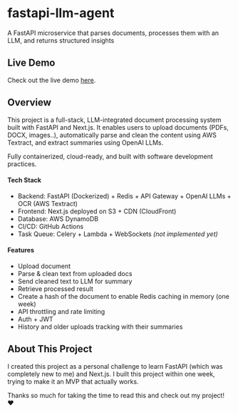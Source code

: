 # fastapi-llm-agent
A FastAPI microservice that parses documents, processes them with an LLM, and returns structured insights

## Live Demo

Check out the live demo [here](https://d31yw2qefd409z.cloudfront.net/).

## Overview

This project is a full-stack, LLM-integrated document processing system built with FastAPI and Next.js. It enables users to upload documents (PDFs, DOCX, images..), automatically parse and clean the content using AWS Textract, and extract summaries using OpenAI LLMs.

Fully containerized, cloud-ready, and built with software development practices.

#### Tech Stack

- Backend: FastAPI (Dockerized) + Redis + API Gateway + OpenAI LLMs + OCR (AWS Textract)
- Frontend: Next.js deployed on S3 + CDN (CloudFront)
- Database: AWS DynamoDB
- CI/CD: GitHub Actions
- Task Queue: Celery + Lambda + WebSockets _(not implemented yet)_

#### Features

- Upload document
- Parse & clean text from uploaded docs
- Send cleaned text to LLM for summary
- Retrieve processed result
- Create a hash of the document to enable Redis caching in memory (one week)
- API throttling and rate limiting
- Auth + JWT
- History and older uploads tracking with their summaries


## About This Project

I created this project as a personal challenge to learn FastAPI (which was completely new to me) and Next.js. I built this project within one week, trying to make it an MVP that actually works.

Thanks so much for taking the time to read this and check out my project! ❤️
